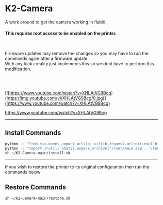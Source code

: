 # K2-Camera
A work around to get the camera working in fluidd.

#### This requires root access to be enabled on the printer.
<br>


Firmware updates may remove the changes so you may have to run the commands again after a firmware update.<br>
With any luck creality just implements this so we dont have to perform this modification.

<br>
<br>

[![https://www.youtube.com/watch?v=XHLAtVG9Bcg](https://img.youtube.com/vi/XHLAtVG9Bcg/0.jpg)](https://www.youtube.com/watch?v=XHLAtVG9Bcg)

https://www.youtube.com/watch?v=XHLAtVG9Bcg<br>



<hr>


## Install Commands
```sh
python -c "from six.moves import urllib; urllib.request.urlretrieve('https://github.com/DnG-Crafts/K2-Camera/archive/refs/heads/main.zip', '/root/main.zip')" 
python -c "import shutil; shutil.unpack_archive('/root/main.zip', '/root/')"
sh ~/K2-Camera-main/install.sh

```






<hr>

if you wish to restore the printer to its original configuration then run the commands below

## Restore Commands
```sh
sh ~/K2-Camera-main/restore.sh

```


